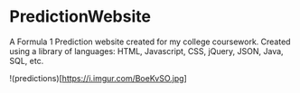 # PredictionWebsite

A Formula 1 Prediction website created for my college coursework.
Created using a library of languages: HTML, Javascript, CSS, jQuery, JSON, Java, SQL, etc.

!(predictions)[https://i.imgur.com/BoeKvSO.jpg]
